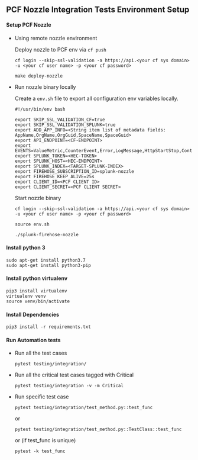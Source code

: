 ## PCF Nozzle Integration Tests Environment Setup

#### Setup PCF Nozzle
 - Using remote nozzle environment

    Deploy nozzle to PCF env via `cf push`
    ```
    cf login --skip-ssl-validation -a https://api.<your cf sys domain> -u <your cf user name> -p <your cf password>
    
    make deploy-nozzle
    ```
 - Run nozzle binary locally

    Create a `env.sh` file to export all configuration env variables locally.
    ``````
    #!/usr/bin/env bash
     
    export SKIP_SSL_VALIDATION_CF=true
    export SKIP_SSL_VALIDATION_SPLUNK=true
    export ADD_APP_INFO=<String item list of metadata fields: AppName,OrgName,OrgGuid,SpaceName,SpaceGuid>
    export API_ENDPOINT=<CF-ENDPOINT>
    export EVENTS=ValueMetric,CounterEvent,Error,LogMessage,HttpStartStop,ContainerMetric
    export SPLUNK_TOKEN=<HEC-TOKEN>
    export SPLUNK_HOST=<HEC-ENDPOINT>
    export SPLUNK_INDEX=<TARGET-SPLUNK-INDEX>
    export FIREHOSE_SUBSCRIPTION_ID=splunk-nozzle
    export FIREHOSE_KEEP_ALIVE=25s
    export CLIENT_ID=<PCF CLIENT ID>
    export CLIENT_SECRET=<PCF CLIENT SECRET>
    ``````
    Start nozzle binary
    ```
    cf login --skip-ssl-validation -a https://api.<your cf sys domain> -u <your cf user name> -p <your cf password>
    
    source env.sh
    
    ./splunk-firehose-nozzle
    ```
#### Install python 3

    sudo apt-get install python3.7
    sudo apt-get install python3-pip
    
#### Install python virtualenv

    pip3 install virtualenv
    virtualenv venv
    source venv/bin/activate

#### Install Dependencies

    pip3 install -r requirements.txt

#### Run Automation tests

  - Run all the test cases
      ```
      pytest testing/integration/
      ```

  - Run all the critical test cases tagged with Critical
      ```
      pytest testing/integration -v -m Critical
      ```
    
  - Run specific test case
      ```
      pytest testing/integration/test_method.py::test_func
      ```
      or
      ```
      pytest testing/integration/test_method.py::TestClass::test_func
      ```
      or (if test_func is unique)
      ```
      pytest -k test_func
      ```